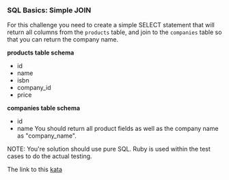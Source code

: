 ### SQL Basics: Simple JOIN

For this challenge you need to create a simple SELECT statement that will return all columns from the `products` table, and join to the `companies` table so that you can return the company name.

**products table schema**  
* id
* name
* isbn
* company_id
* price

**companies table schema**  
* id
* name
You should return all product fields as well as the company name as "company_name".

NOTE: You're solution should use pure SQL. Ruby is used within the test cases to do the actual testing.  

The link to this [kata](https://www.codewars.com/kata/sql-basics-simple-join/sql)
